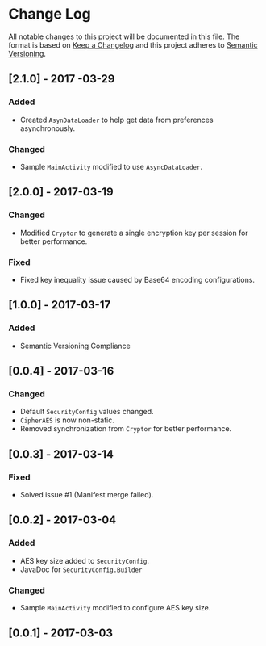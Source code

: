 # Change Log
All notable changes to this project will be documented in this file.
The format is based on [Keep a Changelog](http://keepachangelog.com/) 
and this project adheres to [Semantic Versioning](http://semver.org/).

## [2.1.0] - 2017 -03-29
### Added
- Created `AsynDataLoader` to help get data from preferences asynchronously.

### Changed
- Sample `MainActivity` modified to use `AsyncDataLoader`.

## [2.0.0] - 2017-03-19
### Changed
- Modified `Cryptor` to generate a single encryption key per session for better performance.

### Fixed
- Fixed key inequality issue caused by Base64 encoding configurations.

## [1.0.0] - 2017-03-17
### Added
- Semantic Versioning Compliance

## [0.0.4] - 2017-03-16
### Changed
- Default `SecurityConfig` values changed.
- `CipherAES` is now non-static.
- Removed synchronization from `Cryptor` for better performance.

## [0.0.3] - 2017-03-14
### Fixed
- Solved issue #1 (Manifest merge failed).

## [0.0.2] - 2017-03-04
### Added
- AES key size added to `SecurityConfig`.
- JavaDoc for `SecurityConfig.Builder` 

### Changed
- Sample `MainActivity` modified to configure AES key size.

## [0.0.1] - 2017-03-03
